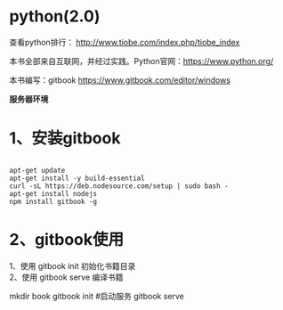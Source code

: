 
# python(2.0)
查看python排行：
http://www.tiobe.com/index.php/tiobe_index


本书全部来自互联网，并经过实践。Python官网：https://www.python.org/

本书编写：gitbook
https://www.gitbook.com/editor/windows


**服务器环境**

# 1、安装gitbook


```

apt-get update
apt-get install -y build-essential
curl -sL https://deb.nodesource.com/setup | sudo bash -
apt-get install nodejs
npm install gitbook -g 

```

# 2、gitbook使用

1、使用 gitbook init 初始化书籍目录<br />
2、使用 gitbook serve 编译书籍<br />

mkdir book
gitbook init
#启动服务
gitbook serve
